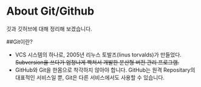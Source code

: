 # About Git/Github

깃과 깃허브에 대해 정리해 보겠습니다.

##Git이란?
- VCS 시스템의 하나로, 2005년 리누스 토발즈(linus torvalds)가 만들었다.
~~Subversion을 쓰다가 엄청나게 빡쳐서 개발한 분산형 버전 관리 프로그램.~~
- GitHub와 Git을 한몸으로 착각하지 않아야 합니다. GitHub는 원격 Repositary의 대표적인 서비스일 뿐, Git은 다른 서비스에서도 사용할 수 있습니다.

